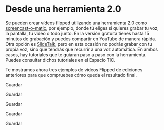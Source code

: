 # Desde una herramienta 2.0

Se pueden crear vídeos flipped utilizando una herramienta 2.0 como [screencast-o-matic](http://screencast-o-matic.com/home), por ejemplo, donde tú eliges si quieres grabar tu voz, la pantalla, tu video o todo junto. En la versión gratuita tienes hasta 15 minutos de grabación y puedes compartir en YouTube de manera rápida. Otra opción es [SlideTalk](http://slidetalk.net/), pero en esta ocasión no podrás grabar con tu propia voz, sino que tendrás que recurrir a una voz automática. En ambos casos, hay tutoriales que te guiaran paso a paso con la herramienta.  Puedes consultar dichos tutoriales en el Espacio TIC.

Te mostramos ahora tres ejemplos de videos Flipped de ediciones anteriores para que compruebes cómo queda el resultado final.

Guardar

Guardar

Guardar

Guardar

Guardar